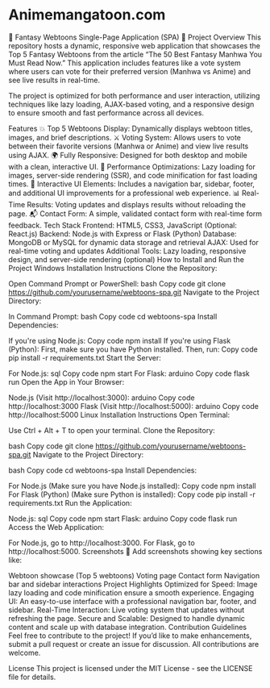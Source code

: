 # Animemangatoon.com
🌟 Fantasy Webtoons Single-Page Application (SPA) 🌟
Project Overview
This repository hosts a dynamic, responsive web application that showcases the Top 5 Fantasy Webtoons from the article “The 50 Best Fantasy Manhwa You Must Read Now.” This application includes features like a vote system where users can vote for their preferred version (Manhwa vs Anime) and see live results in real-time.

The project is optimized for both performance and user interaction, utilizing techniques like lazy loading, AJAX-based voting, and a responsive design to ensure smooth and fast performance across all devices.

Features
💥 Top 5 Webtoons Display: Dynamically displays webtoon titles, images, and brief descriptions.
⚔️ Voting System: Allows users to vote between their favorite versions (Manhwa or Anime) and view live results using AJAX.
🌍 Fully Responsive: Designed for both desktop and mobile with a clean, interactive UI.
🚀 Performance Optimizations: Lazy loading for images, server-side rendering (SSR), and code minification for fast loading times.
🎨 Interactive UI Elements: Includes a navigation bar, sidebar, footer, and additional UI improvements for a professional web experience.
📊 Real-Time Results: Voting updates and displays results without reloading the page.
📬 Contact Form: A simple, validated contact form with real-time form feedback.
Tech Stack
Frontend: HTML5, CSS3, JavaScript (Optional: React.js)
Backend: Node.js with Express or Flask (Python)
Database: MongoDB or MySQL for dynamic data storage and retrieval
AJAX: Used for real-time voting and updates
Additional Tools: Lazy loading, responsive design, and server-side rendering (optional)
How to Install and Run the Project
Windows Installation Instructions
Clone the Repository:

Open Command Prompt or PowerShell:
bash
Copy code
git clone https://github.com/yourusername/webtoons-spa.git
Navigate to the Project Directory:

In Command Prompt:
bash
Copy code
cd webtoons-spa
Install Dependencies:

If you're using Node.js:
Copy code
npm install
If you're using Flask (Python): First, make sure you have Python installed. Then, run:
Copy code
pip install -r requirements.txt
Start the Server:

For Node.js:
sql
Copy code
npm start
For Flask:
arduino
Copy code
flask run
Open the App in Your Browser:

Node.js (Visit http://localhost:3000):
arduino
Copy code
http://localhost:3000
Flask (Visit http://localhost:5000):
arduino
Copy code
http://localhost:5000
Linux Installation Instructions
Open Terminal:

Use Ctrl + Alt + T to open your terminal.
Clone the Repository:

bash
Copy code
git clone https://github.com/yourusername/webtoons-spa.git
Navigate to the Project Directory:

bash
Copy code
cd webtoons-spa
Install Dependencies:

For Node.js (Make sure you have Node.js installed):
Copy code
npm install
For Flask (Python) (Make sure Python is installed):
Copy code
pip install -r requirements.txt
Run the Application:

Node.js:
sql
Copy code
npm start
Flask:
arduino
Copy code
flask run
Access the Web Application:

For Node.js, go to http://localhost:3000.
For Flask, go to http://localhost:5000.
Screenshots
📸 Add screenshots showing key sections like:

Webtoon showcase (Top 5 webtoons)
Voting page
Contact form
Navigation bar and sidebar interactions
Project Highlights
Optimized for Speed: Image lazy loading and code minification ensure a smooth experience.
Engaging UI: An easy-to-use interface with a professional navigation bar, footer, and sidebar.
Real-Time Interaction: Live voting system that updates without refreshing the page.
Secure and Scalable: Designed to handle dynamic content and scale up with database integration.
Contribution Guidelines
Feel free to contribute to the project! If you’d like to make enhancements, submit a pull request or create an issue for discussion. All contributions are welcome.

License
This project is licensed under the MIT License - see the LICENSE file for details.
